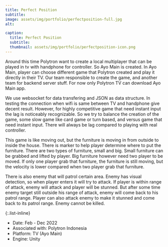 ```yaml
---
title: Perfect Position
subtitle: 
image: assets/img/portfolio/perfectposition-full.jpg
alt: 

caption:
  title: Perfect Position
  subtitle: 
  thumbnail: assets/img/portfolio/perfectposition-icon.png
---
```


Around this time Polytron want to create a local multiplayer that can be played in tv with handphone for controller. So Ayo Main is created. In Ayo Main, player can choose different game that Polytron created and play it directly in their TV. Our team responsible to create the game, and another team for backend server stuff. For now only Polytron TV can download Ayo Main app.

We use websocket for data transfering and JSON as data structure. In testing the connection when wifi is same between TV and handphone give decent result. However, for highly competitive game that need instant input the lag is noticeably recognizable. So we try to balance the creation of the game, some slow game like card game or turn based, and versus game that need instant input. There will always be lag compared to playing with real controller. 

This game is like moving out, but the furniture is moving in from outside to inside the house. There is marker to help player determine where to put the furniture. There are two types of furniture, small and big. Small furniture can be grabbed and lifted by player. Big furniture however need two player to be moved. If only one player grab that furniture, the furniture is still moving, but the velocity is lower compared when two player grab that furniture. 

There is also enemy that will patrol certain area. Enemy has visual detection, so when player enters it will try to attack. If player is within range of attack, enemy will attack and player will be stunned. But after some time enemy target still outside his range of attack, enemy will come back to his patrol range. Player can also attack enemy to make it stunned and come back to its patrol range. Enemy cannot be killed.


{:.list-inline}

- Date: Feb - Dec 2022
- Associated with: Polytron Indonesia
- Platform: TV (Ayo Main)
- Engine: Unity
